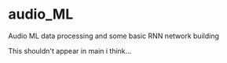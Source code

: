 # audio_ML
Audio ML data processing and some basic RNN network building

This shouldn't appear in main i think...
